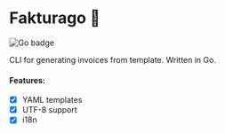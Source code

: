 # Fakturago 📄

![Go badge](https://img.shields.io/github/go-mod/go-version/pastDexter/fakturago)

CLI for generating invoices from template.
Written in Go.

#### Features:
- [x] YAML templates
- [x] UTF-8 support
- [x] i18n
